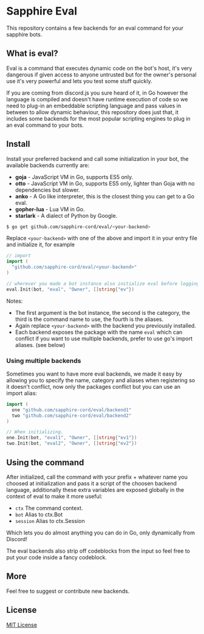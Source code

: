 # Sapphire Eval
This repository contains a few backends for an eval command for your sapphire bots.

## What is eval?
Eval is a command that executes dynamic code on the bot's host, it's very dangerous if given access to anyone untrusted but for the owner's personal use it's very powerful and lets you test some stuff quickly.

If you are coming from discord.js you sure heard of it, in Go however the language is compiled and doesn't have runtime execution of code so we need to plug-in an embeddable scripting language and pass values in between to allow dynamic behaviour, this repository does just that, it includes some backends for the most popular scripting engines to plug in an eval command to your bots.

## Install
Install your preferred backend and call some initialization in your bot, the available backends currently are:
- **goja** - JavaScript VM in Go, supports ES5 only.
- **otto** - JavaScript VM in Go, supports ES5 only, lighter than Goja with no dependencies but slower.
- **anko** - A Go like interpreter, this is the closest thing you can get to a Go eval.
- **gopher-lua** - Lua VM in Go.
- **starlark** - A dialect of Python by Google.

```sh
$ go get github.com/sapphire-cord/eval/<your-backend>
```
Replace `<your-backend>` with one of the above and import it in your entry file and initialize it, for example
```go
// import
import (
  "github.com/sapphire-cord/eval/<your-backend>"
)

// wherever you made a bot instance also initialize eval before logging in.
eval.Init(bot, "eval", "Owner", []string{"ev"})
```
Notes:
- The first argument is the bot instance, the second is the category, the third is the command name to use, the fourth is the aliases.
- Again replace `<your-backend>` with the backend you previously installed.
- Each backend exposes the package with the name `eval` which can conflict if you want to use multiple backends, prefer to use go's import aliases. (see below)

### Using multiple backends
Sometimes you want to have more eval backends, we made it easy by allowing you to specify the name, category and aliases when registering so it doesn't conflict, now only the packages conflict but you can use an import alias:
```go
import (
  one "github.com/sapphire-cord/eval/backend1"
  two "github.com/sapphire-cord/eval/backend2"
)

// When initializing.
one.Init(bot, "eval1", "Owner", []string{"ev1"})
two.Init(bot, "eval2", "Owner", []string{"ev2"})
```

## Using the command
After initialized, call the command with your prefix + whatever name you choosed at initialization and pass it a script of the choosen backend language, additionally these extra variables are exposed globally in the context of eval to make it more useful:
- `ctx` The command context.
- `bot` Alias to ctx.Bot
- `session` Alias to ctx.Session

Which lets you do almost anything you can do in Go, only dynamically from Discord!

The eval backends also strip off codeblocks from the input so feel free to put your code inside a fancy codeblock.

## More
Feel free to suggest or contribute new backends.

## License
[MIT License](LICENSE)
